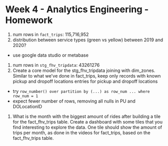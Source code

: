 # Week 4 - Analytics Engineering - Homework

1. num rows in `fact_trips`: 115,716,952
1. distribution between service types (green vs yellow) between 2019 and 2020?
  - use google data studio or metabase
1. num rows in `stg_fhv_tripdata`: 43261276
1. Create a core model for the stg_fhv_tripdata joining with dim_zones. 
Similar to what we've done in fact_trips, keep only records with known pickup and dropoff locations entries 
for pickup and dropoff locations
  - try `row_number() over partition by (...) as row_num ... where row_num = 1`
  - expect fewer number of rows, removing all nulls in PU and DOLocationID
1. What is the month with the biggest amount of rides after building a tile for the fact_fhv_trips table.
Create a dashboard with some tiles that you find interesting to explore the data. 
One tile should show the amount of trips per month, as done in the videos for fact_trips, based on the fact_fhv_trips table.